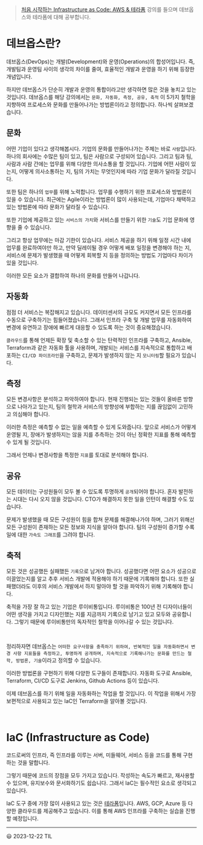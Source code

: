 > [처음 시작하는 Infrastructure as Code: AWS & 테라폼](https://www.inflearn.com/course/%EB%8D%B0%EB%B8%8C%EC%98%B5%EC%8A%A4-%ED%85%8C%EB%9D%BC%ED%8F%BC-aws) 강의를 들으며 데브옵스와 테라폼에 대해 공부합니다.

# 데브옵스란?

데브옵스(DevOps)는 개발(Development)와 운영(Operations)의 합성어입니다. 즉, 개발팀과 운영팀 사이의 생각의 차이를 줄여, 효율적인 개발과 운영을 하기 위해 등장한 개념입니다.

하지만 데브옵스가 단순히 개발과 운영의 통합이라고만 생각하면 많은 것을 놓치고 있는 것입니다. 데브옵스를 해당 강의에서는 `문화, 자동화, 측정, 공유, 축적` 이 5가지 철학을 지향하여 프로세스와 문화를 만들어나가는 방법론이라고 정의합니다. 하나씩 살펴보겠습니다.

## 문화

어떤 기업이 있다고 생각해봅시다. 기업의 문화를 만들어나가는 주체는 바로 `사람`입니다. 하나의 회사에는 수많은 팀이 있고, 팀은 사람으로 구성되어 있습니다. 그리고 팀과 팀, 사람과 사람 간에는 업무를 위해 다양한 의사소통을 할 것입니다. 기업에 어떤 사람이 있는지, 어떻게 의사소통하는 지, 팀의 가치는 무엇인지에 따라 기업 문화가 달라질 것입니다.

또한 팀은 하나의 `업무`를 위해 노력합니다. 업무를 수행하기 위한 프로세스와 방법론이 있을 수 있습니다. 최근에는 Agile이라는 방법론이 많이 사용되는데, 기업마다 채택하고 있는 방법론에 따라 문화가 달라질 수 있습니다.

또한 기업에 제공하고 있는 `서비스의 가치`와 서비스를 만들기 위한 `기술`도 기업 문화에 영향을 줄 수 있습니다.

그리고 항상 업무에는 마감 기한이 있습니다. 서비스 제공을 하기 위해 일정 시간 내에 업무를 완료하여야만 하고, 만약 딜레이될 경우 어떻게 배포 일정을 변경해야 하는 지, 서비스에 문제가 발생했을 때 어떻게 회복할 지 등을 정의하는 방법도 기업마다 차이가 있을 것입니다.

이러한 모든 요소가 결합하여 하나의 문화를 만들어 나갑니다.

## 자동화

점점 더 서비스는 복잡해지고 있습니다. 데이터센서의 규모도 커지면서 모든 인프라를 수동으로 구축하기는 힘들어졌습니다. 그래서 인프라 구축 및 개발 업무를 자동화하여 변경에 유연하고 장애에 빠르게 대응할 수 있도록 하는 것이 중요해졌습니다.

`클라우드`를 통해 언제든 확장 및 축소할 수 있는 탄력적인 인프라를 구축하고, Ansible, Terraform과 같은 자동화 툴을 사용하며, 개발되는 서비스를 지속적으로 통합하고 배포하는 `CI/CD 파이프라인`을 구축하고, 문제가 발생하지 않는 지 `모니터링`할 필요가 있습니다.

## 측정

모든 변경사항은 분석하고 파악하여야 합니다. 현재 진행되는 있는 것들이 올바른 방향으로 나아가고 있는지, 팀의 철학과 서비스의 방향성에 부합하는 지를 끊임없이 고민하고 의심해야 합니다.

이러한 측정은 예측할 수 없는 일을 예측할 수 있게 도와줍니다. 앞으로 서비스가 어떻게 운영될 지, 장애가 발생하지는 않을 지를 추측하는 것이 아닌 정확한 지표를 통해 예측할 수 있게 될 것입니다.

그래서 언제나 변경사항을 특정한 `지표`를 토대로 분석해야 합니다.

## 공유

모든 데이터는 구성원들이 모두 볼 수 있도록 투명하게 `공개`되어야 합니다. 혼자 발전하는 시대는 다시 오지 않을 것입니다. CTO가 해결하지 못한 일을 인턴이 해결할 수도 있습니다.

문제가 발생했을 때 모든 구성원이 힘을 합쳐 문제를 해결해나가야 하며, 그러기 위해선 모든 구성원이 존재하는 모든 정보와 지식을 알아야 합니다. 팀의 구성원이 증가할 수록 일에 대한 `가속도 그래프`를 그려야 합니다.

## 축적

모든 것은 성공했든 실패했든 `기록`으로 남겨야 합니다. 성공했다면 어떤 요소가 성공으로 이끌었는지를 알고 추후 서비스 개발에 적용해야 하기 때문에 기록해야 합니다. 또한 실패했더라도 이후의 서비스 개발에서 하지 말아야 할 것을 파악하기 위해 기록해야 합니다.

축적을 가장 잘 하고 있는 기업은 루이비통입니다. 루이비통은 100년 전 디자이너들이 어떤 생각을 가지고 디자인했는 지를 지금까지 기록으로 남기고 있고 모두와 공유합니다. 그렇기 때문에 루이비통만의 독자적인 철학을 이어나갈 수 있는 것입니다.


<br/>

정리하자면 데브옵스는 `어떠한 요구사항을 충족하기 위하여, 반복적인 일을 자동화하면서 변경 사항 지표들을 측정하고, 투명하게 공개하며, 지속적으로 기록해나가는 문화를 만드는 철학, 방법론, 기술`이라고 정의할 수 있습니다.

이러한 방법론을 구현하기 위해 다양한 도구들이 존재합니다. 자동화 도구로 Ansible, Terraform, CI/CD 도구로 Jenkins, Github Actions 등이 있습니다.

이제 데브옵스를 하기 위해 일을 자동화하는 작업을 할 것입니다. 이 작업을 위해서 가장 보편적으로 사용되고 있는 IaC인 Terraform을 알아볼 것입니다.

<br/>

# IaC (Infrastructure as Code)

코드로써의 인프라, 즉 인프라를 이루는 서버, 미들웨어, 서비스 등을 코드를 통해 구현하는 것을 말합니다. 

그렇기 때문에 코드의 장점을 모두 가지고 있습니다. 작성하는 속도가 빠르고, 재사용할 수 있으며, 유지보수와 문서화하기도 쉽습니다. 그래서 IaC는 필수적인 요소로 생각되고 있습니다.

IaC 도구 중에 가장 많이 사용되고 있는 것은 [테라폼](https://www.terraform.io/)입니다. AWS, GCP, Azure 등 다양한 클라우드를 제공해주고 있습니다. 이를 통해 AWS 인프라를 구축하는 실습을 진행할 예정입니다.

<hr/>

😃 2023-12-22 TIL